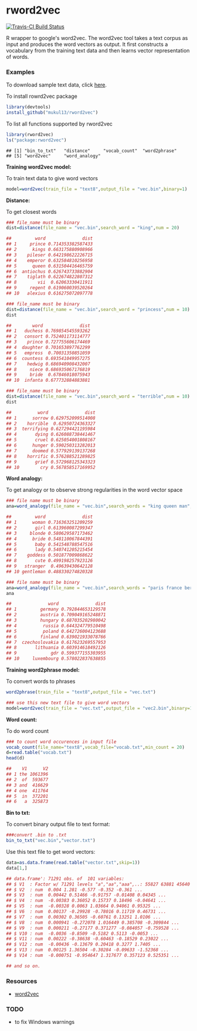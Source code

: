 # rword2vec

[![Travis-CI Build Status](https://travis-ci.org/mukul13/rword2vec.svg?branch=master)](https://travis-ci.org/mukul13/rword2vec)

R wrapper to google's word2vec.
The word2vec tool takes a text corpus as input and produces the word vectors as output. It first constructs a vocabulary from the training text data and then learns vector representation of words. 

### Examples
To download sample text data, click [here](http://mattmahoney.net/dc/text8.zip).

To install rowrd2vec package
```R
library(devtools)
install_github("mukul13/rword2vec")
```

To list all functions supported by rword2vec

```R
library(rword2vec)
ls("package:rword2vec")
```
```{r eval=F}
## [1] "bin_to_txt"   "distance"     "vocab_count"  "word2phrase" 
## [5] "word2vec"     "word_analogy"
```

<b>Training word2vec model:</b>

To train text data to give word vectors
```R
model=word2vec(train_file = "text8",output_file = "vec.bin",binary=1)
```

<b>Distance:</b>

To get closest words
```R
### file_name must be binary
dist=distance(file_name = "vec.bin",search_word = "king",num = 20)
```
```R
##         word              dist
## 1     prince 0.714353382587433
## 2      kings 0.663175880908966
## 3    pileser 0.642198622226715
## 4    emperor 0.632584810256958
## 5      queen 0.631504416465759
## 6  antiochus 0.626743733882904
## 7    tiglath 0.622674822807312
## 8        vii  0.62063330411911
## 9     regent 0.619060039520264
## 10   alexius 0.616275072097778
```

```R
### file_name must be binary
dist=distance(file_name = "vec.bin",search_word = "princess",num = 10)
dist
```
```R
##        word              dist
## 1   duchess 0.769854545593262
## 2   consort 0.752401173114777
## 3    prince 0.727755606174469
## 4  daughter 0.701653897762299
## 5   empress  0.70031350851059
## 6  countess 0.693541049957275
## 7    hedwig 0.686940908432007
## 8     niece 0.686935067176819
## 9     bride  0.67846018075943
## 10  infanta 0.677732884883881
```
```R
### file_name must be binary
dist=distance(file_name = "vec.bin",search_word = "terrible",num = 10)
dist
```
```R
##          word              dist
## 1      sorrow 0.629752099514008
## 2    horrible  0.62950724363327
## 3  terrifying 0.627294421195984
## 4       dying 0.626088738441467
## 5       cruel 0.625054001808167
## 6      hunger 0.590250313282013
## 7      doomed 0.577929139137268
## 8    horrific 0.576288521289825
## 9       grief 0.572968125343323
## 10        cry 0.567858517169952
```

<b>Word analogy:</b>

To get analogy or to observe strong regularities in the word vector space
```R
### file name must be binary
ana=word_analogy(file_name = "vec.bin",search_words = "king queen man",num = 20)
```
```R
##         word              dist
## 1      woman 0.716363251209259
## 2       girl 0.613960087299347
## 3     blonde 0.580629587173462
## 4      bride 0.548110067844391
## 5       baby 0.541548788547516
## 6       lady 0.540741205215454
## 7    goddess 0.501877009868622
## 8       cute 0.499198257923126
## 9   stranger  0.49639430642128
## 10 gentleman 0.488330274820328
```

```R
### file name must be binary
ana=word_analogy(file_name = "vec.bin",search_words = "paris france berlin",num = 10)
ana
```
```R
##              word              dist
## 1         germany 0.792844653129578
## 2         austria 0.709049165248871
## 3         hungary 0.687035202980042
## 4          russia 0.644324779510498
## 5          poland 0.642726004123688
## 6         finland 0.639021933078766
## 7  czechoslovakia 0.617623269557953
## 8       lithuania 0.603914618492126
## 9             gdr 0.599377155303955
## 10     luxembourg 0.578022837638855
```

<b>Training word2phrase model:</b>

To convert words to phrases
```R
word2phrase(train_file = "text8",output_file = "vec.txt")

### use this new text file to give word vectors
model=word2vec(train_file = "vec.txt",output_file = "vec2.bin",binary=1)
```

<b>Word count:</b>

To do word count
```R
### to count word occurences in input file
vocab_count(file_name="text8",vocab_file="vocab.txt",min_count = 20)
d=read.table("vocab.txt")
head(d)
```
```R
##    V1      V2
## 1 the 1061396
## 2  of  593677
## 3 and  416629
## 4 one  411764
## 5  in  372201
## 6   a  325873
```

<b>Bin to txt:</b>

To convert binary output file to text format:<br />
```R
###convert .bin to .txt
bin_to_txt("vec.bin","vector.txt")
```
Use this text file to get word vectors:
```R
data=as.data.frame(read.table("vector.txt",skip=1))
data[1,]
```
```R
## data.frame':	71291 obs. of  101 variables:
## $ V1  : Factor w/ 71291 levels "a","aa","aaa",..: 55827 63881 45640 2646 45926 31473 1 64596 71091 44557 ...
## $ V2  : num  0.004 1.281 -0.577 -0.352 -0.361 ...
## $ V3  : num  0.00442 0.51466 -0.91757 -0.01408 0.04345 ...
## $ V4  : num  -0.00383 0.36052 0.15737 0.18496 -0.04641 ...
## $ V5  : num  -0.00328 0.0063 1.03664 0.94061 0.95325 ...
## $ V6  : num  0.00137 -0.29928 -0.78016 0.11719 0.46731 ...
## $ V7  : num  0.00302 0.36505 -0.60761 0.13251 1.0106 ...
## $ V8  : num  0.000941 -0.272078 1.016449 0.385708 -0.309844 ...
## $ V9  : num  0.000211 -0.27177 0.371277 -0.084057 -0.759528 ...
## $ V10 : num  -0.0036 -0.8509 -0.5182 0.5113 -0.0053 ...
## $ V11 : num  0.00222 -0.38638 -0.60463 -0.18529 0.23022 ...
## $ V12 : num  -0.00436 -0.13679 0.20418 0.3277 1.7405 ...
## $ V13 : num  0.00125 1.36504 -0.30284 -0.09633 -1.52368 ...
## $ V14 : num  -0.000751 -0.954647 1.317677 0.357123 0.525351 ...

## and so on. 
```
### Resources
* [word2vec](https://code.google.com/archive/p/word2vec/) 

### TODO
* to fix Windows warnings

